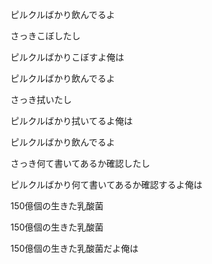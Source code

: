 ピルクルばかり飲んでるよ

さっきこぼしたし

ピルクルばかりこぼすよ俺は

ピルクルばかり飲んでるよ

さっき拭いたし

ピルクルばかり拭いてるよ俺は

ピルクルばかり飲んでるよ

さっき何て書いてあるか確認したし

ピルクルばかり何て書いてあるか確認するよ俺は

150億個の生きた乳酸菌

150億個の生きた乳酸菌

150億個の生きた乳酸菌だよ俺は